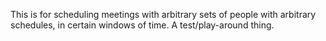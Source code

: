 This is for scheduling meetings with arbitrary sets of people with
arbitrary schedules, in certain windows of time. A test/play-around 
thing.
